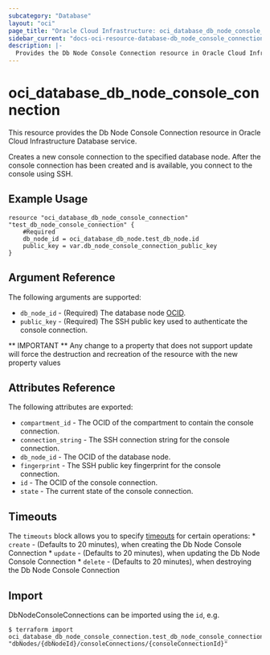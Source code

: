 ```yaml
---
subcategory: "Database"
layout: "oci"
page_title: "Oracle Cloud Infrastructure: oci_database_db_node_console_connection"
sidebar_current: "docs-oci-resource-database-db_node_console_connection"
description: |-
  Provides the Db Node Console Connection resource in Oracle Cloud Infrastructure Database service
---
```


# oci_database_db_node_console_connection
This resource provides the Db Node Console Connection resource in Oracle Cloud Infrastructure Database service.

Creates a new console connection to the specified database node.
After the console connection has been created and is available,
you connect to the console using SSH.


## Example Usage

```hcl
resource "oci_database_db_node_console_connection" "test_db_node_console_connection" {
	#Required
	db_node_id = oci_database_db_node.test_db_node.id
	public_key = var.db_node_console_connection_public_key
}
```

## Argument Reference

The following arguments are supported:

* `db_node_id` - (Required) The database node [OCID](https://docs.cloud.oracle.com/iaas/Content/General/Concepts/identifiers.htm).
* `public_key` - (Required) The SSH public key used to authenticate the console connection.


** IMPORTANT **
Any change to a property that does not support update will force the destruction and recreation of the resource with the new property values

## Attributes Reference

The following attributes are exported:

* `compartment_id` - The OCID of the compartment to contain the console connection.
* `connection_string` - The SSH connection string for the console connection.
* `db_node_id` - The OCID of the database node.
* `fingerprint` - The SSH public key fingerprint for the console connection.
* `id` - The OCID of the console connection.
* `state` - The current state of the console connection.

## Timeouts

The `timeouts` block allows you to specify [timeouts](https://registry.terraform.io/providers/oracle/oci/latest/docs/guides/changing_timeouts) for certain operations:
	* `create` - (Defaults to 20 minutes), when creating the Db Node Console Connection
	* `update` - (Defaults to 20 minutes), when updating the Db Node Console Connection
	* `delete` - (Defaults to 20 minutes), when destroying the Db Node Console Connection


## Import

DbNodeConsoleConnections can be imported using the `id`, e.g.

```
$ terraform import oci_database_db_node_console_connection.test_db_node_console_connection "dbNodes/{dbNodeId}/consoleConnections/{consoleConnectionId}" 
```

